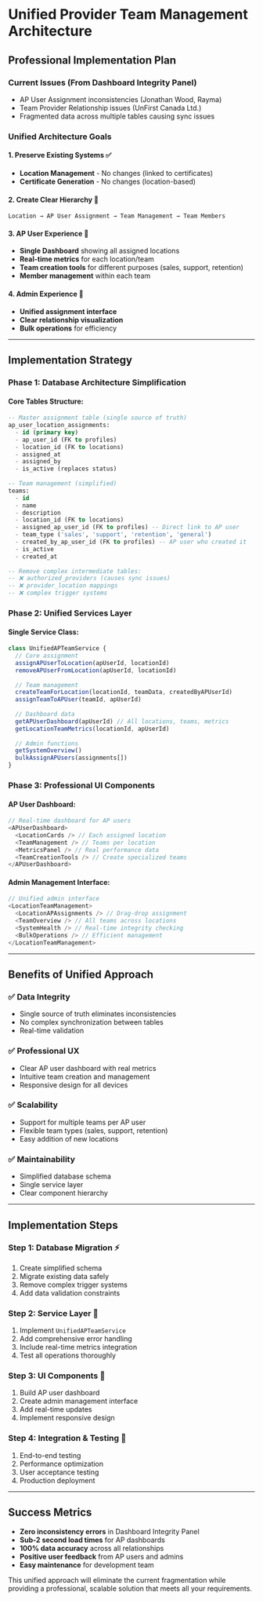 # Unified Provider Team Management Architecture
## Professional Implementation Plan

### Current Issues (From Dashboard Integrity Panel)
- AP User Assignment inconsistencies (Jonathan Wood, Rayma)
- Team Provider Relationship issues (UnFirst Canada Ltd.)
- Fragmented data across multiple tables causing sync issues

### Unified Architecture Goals

#### 1. **Preserve Existing Systems** ✅
- **Location Management** - No changes (linked to certificates)
- **Certificate Generation** - No changes (location-based)

#### 2. **Create Clear Hierarchy** 🎯
```
Location → AP User Assignment → Team Management → Team Members
```

#### 3. **AP User Experience** 👤
- **Single Dashboard** showing all assigned locations
- **Real-time metrics** for each location/team
- **Team creation tools** for different purposes (sales, support, retention)
- **Member management** within each team

#### 4. **Admin Experience** 🔧
- **Unified assignment interface** 
- **Clear relationship visualization**
- **Bulk operations** for efficiency

---

## Implementation Strategy

### Phase 1: Database Architecture Simplification

#### Core Tables Structure:
```sql
-- Master assignment table (single source of truth)
ap_user_location_assignments:
  - id (primary key)
  - ap_user_id (FK to profiles)  
  - location_id (FK to locations)
  - assigned_at
  - assigned_by
  - is_active (replaces status)
  
-- Team management (simplified)
teams:
  - id
  - name
  - description
  - location_id (FK to locations)
  - assigned_ap_user_id (FK to profiles) -- Direct link to AP user
  - team_type ('sales', 'support', 'retention', 'general')
  - created_by_ap_user_id (FK to profiles) -- AP user who created it
  - is_active
  - created_at
  
-- Remove complex intermediate tables:
-- ❌ authorized_providers (causes sync issues)
-- ❌ provider_location mappings
-- ❌ complex trigger systems
```

### Phase 2: Unified Services Layer

#### Single Service Class:
```typescript
class UnifiedAPTeamService {
  // Core assignment
  assignAPUserToLocation(apUserId, locationId)
  removeAPUserFromLocation(apUserId, locationId)
  
  // Team management  
  createTeamForLocation(locationId, teamData, createdByAPUserId)
  assignTeamToAPUser(teamId, apUserId)
  
  // Dashboard data
  getAPUserDashboard(apUserId) // All locations, teams, metrics
  getLocationTeamMetrics(locationId, apUserId)
  
  // Admin functions
  getSystemOverview()
  bulkAssignAPUsers(assignments[])
}
```

### Phase 3: Professional UI Components

#### AP User Dashboard:
```typescript
// Real-time dashboard for AP users
<APUserDashboard>
  <LocationCards /> // Each assigned location
  <TeamManagement /> // Teams per location
  <MetricsPanel /> // Real performance data
  <TeamCreationTools /> // Create specialized teams
</APUserDashboard>
```

#### Admin Management Interface:
```typescript
// Unified admin interface
<LocationTeamManagement>
  <LocationAPAssignments /> // Drag-drop assignment
  <TeamOverview /> // All teams across locations
  <SystemHealth /> // Real-time integrity checking
  <BulkOperations /> // Efficient management
</LocationTeamManagement>
```

---

## Benefits of Unified Approach

### ✅ **Data Integrity**
- Single source of truth eliminates inconsistencies
- No complex synchronization between tables
- Real-time validation

### ✅ **Professional UX**  
- Clear AP user dashboard with real metrics
- Intuitive team creation and management
- Responsive design for all devices

### ✅ **Scalability**
- Support for multiple teams per AP user
- Flexible team types (sales, support, retention)
- Easy addition of new locations

### ✅ **Maintainability**
- Simplified database schema
- Single service layer
- Clear component hierarchy

---

## Implementation Steps

### Step 1: Database Migration ⚡
1. Create simplified schema
2. Migrate existing data safely
3. Remove complex trigger systems
4. Add data validation constraints

### Step 2: Service Layer 🔧
1. Implement `UnifiedAPTeamService`
2. Add comprehensive error handling
3. Include real-time metrics integration
4. Test all operations thoroughly

### Step 3: UI Components 🎨
1. Build AP user dashboard
2. Create admin management interface  
3. Add real-time updates
4. Implement responsive design

### Step 4: Integration & Testing 🧪
1. End-to-end testing
2. Performance optimization
3. User acceptance testing
4. Production deployment

---

## Success Metrics

- **Zero inconsistency errors** in Dashboard Integrity Panel
- **Sub-2 second load times** for AP dashboards
- **100% data accuracy** across all relationships
- **Positive user feedback** from AP users and admins
- **Easy maintenance** for development team

This unified approach will eliminate the current fragmentation while providing a professional, scalable solution that meets all your requirements.